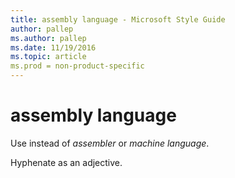 ```yaml
---
title: assembly language - Microsoft Style Guide
author: pallep
ms.author: pallep
ms.date: 11/19/2016
ms.topic: article
ms.prod = non-product-specific
---
```


# assembly language

Use instead of *assembler* or *machine language*. 

Hyphenate as an adjective.

